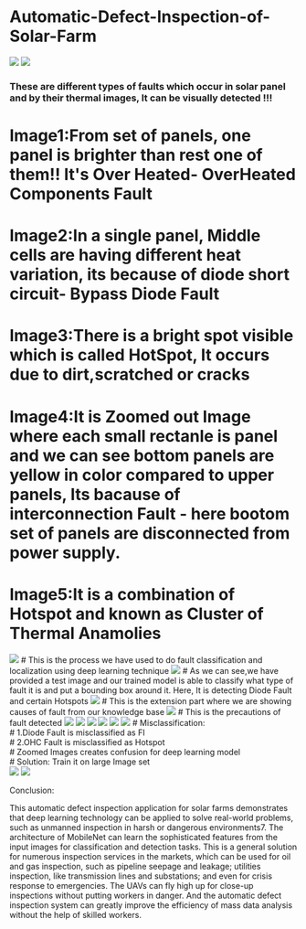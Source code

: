 # Automatic-Defect-Inspection-of-Solar-Farm  

<img src="./Dataset/ref/images1.PNG">  
<img src="./Dataset/ref/images2.PNG">  

### These are different types of faults which occur in solar panel and by their thermal images, It can be visually detected !!! 
# Image1:From set of panels, one panel is brighter than rest one of them!! It's Over Heated- OverHeated Components Fault  
# Image2:In a single panel, Middle cells are having different heat variation, its because of diode short circuit- Bypass Diode Fault  
# Image3:There is a bright spot visible which is called HotSpot, It occurs due to dirt,scratched or cracks  
# Image4:It is Zoomed out Image where each small rectanle is panel and we can see bottom panels are yellow in color compared to upper panels, Its bacause of interconnection Fault - here bootom set of panels are disconnected from power supply.  
# Image5:It is a combination of Hotspot and known as Cluster of Thermal Anamolies  
<img src="./Dataset/ref/images3.PNG">  
# This is the process we have used to do fault classification and localization using deep learning technique 
<img src="./Dataset/ref/images4.PNG">    
# As we can see,we have provided a test image and our trained model is able to classify what type of fault it is and put a bounding box around it. Here, It is detecting Diode Fault and certain Hotspots  
<img src="./Dataset/ref/images5.PNG"> 
# This is the extension part where we are showing causes of fault from our knowledge base  
<img src="./Dataset/ref/images6.PNG">
# This is the precautions of fault detected  
<img src="./Dataset/ref/images7.PNG">  
<img src="./Dataset/ref/images8.PNG">  
<img src="./Dataset/ref/images9.PNG">   
<img src="./Dataset/ref/images10.PNG">  
<img src="./Dataset/ref/images11.PNG">  
<img src="./Dataset/ref/images12.PNG">    
# Misclassification:<br />       
# 1.Diode Fault is misclassified as FI<br />             
# 2.OHC Fault is misclassified as Hotspot<br />      
# Zoomed Images creates confusion for deep learning model<br />    
# Solution: Train it on large Image set<br />      
<img src="./Dataset/ref/images13.PNG">   
<img src="./Dataset/ref/images14.PNG">  
 


  
Conclusion:  
  
This automatic defect inspection application for solar farms demonstrates that deep learning technology can be applied to solve real-world problems, such as unmanned inspection in harsh or dangerous environments7. The architecture of MobileNet can learn the sophisticated features from the input images for classification and detection tasks. This is a general solution for numerous inspection services in the markets, which can be used for oil and gas inspection, such as pipeline seepage and leakage; utilities inspection, like transmission lines and substations; and even for crisis response to emergencies. The UAVs can fly high up for close-up inspections without putting workers in danger. And the automatic defect inspection system can greatly improve the efficiency of mass data analysis without the help of skilled workers.  

